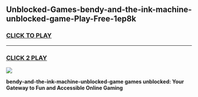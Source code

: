 
## Unblocked-Games-bendy-and-the-ink-machine-unblocked-game-Play-Free-1ep8k
<h3>
<a href="https://premium76.site?title=bendy-and-the-ink-machine-unblocked-game&ref=20A">CLICK TO PLAY</a></h3>
<hr>

<h3>
<a href="https://premium76.site?title=bendy-and-the-ink-machine-unblocked-game&ref=20A">CLICK 2 PLAY</a>
  
</h3>

<a href="https://premium76.site?title=bendy-and-the-ink-machine-unblocked-game&ref=20A"><img src="https://clearcache.store/games.png"></a>


**bendy-and-the-ink-machine-unblocked-game games unblocked: Your Gateway to Fun and Accessible Online Gaming**

